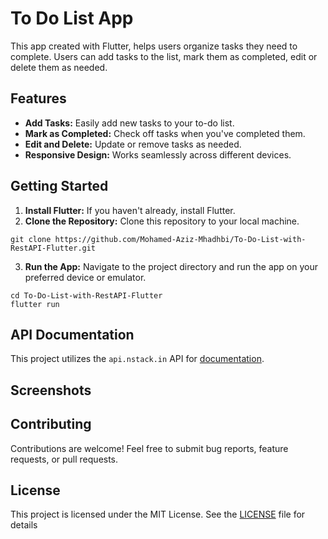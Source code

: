 # To Do List App

 This app created with Flutter, helps users organize tasks they need to complete. Users can add tasks to the list, mark them as completed, edit or delete them as needed.

## Features

- **Add Tasks:** Easily add new tasks to your to-do list.
- **Mark as Completed:** Check off tasks when you've completed them.
- **Edit and Delete:** Update or remove tasks as needed.
- **Responsive Design:** Works seamlessly across different devices.

## Getting Started

1. **Install Flutter:** If you haven't already, install Flutter.
2. **Clone the Repository:** Clone this repository to your local machine.

``` 
git clone https://github.com/Mohamed-Aziz-Mhadhbi/To-Do-List-with-RestAPI-Flutter.git
 ```

3. **Run the App:** Navigate to the project directory and run the app on your preferred device or emulator.

``` 
cd To-Do-List-with-RestAPI-Flutter
flutter run
``` 

## API Documentation

This project utilizes the `api.nstack.in` API for [documentation](https://api.nstack.in/).


## Screenshots

## Contributing

Contributions are welcome! Feel free to submit bug reports, feature requests, or pull requests.

## License

This project is licensed under the MIT License. See the [LICENSE](LICENSE) file for details

